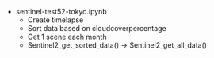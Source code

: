 - sentinel-test52-tokyo.ipynb
    - Create timelapse 
    - Sort data based on cloudcoverpercentage
    - Get 1 scene each month
    - Sentinel2_get_sorted_data() -> Sentinel2_get_all_data()
